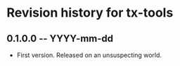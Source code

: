 # Revision history for tx-tools

## 0.1.0.0 -- YYYY-mm-dd

* First version. Released on an unsuspecting world.
